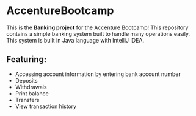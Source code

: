 # AccentureBootcamp

This is the **Banking project** for the Accenture Bootcamp! This repository contains a simple banking system built to handle many operations easily. 
This system is built in Java language with IntelliJ IDEA. 

## Featuring: 

- Accessing account information by entering bank account number
- Deposits
- Withdrawals
- Print balance
- Transfers
- View transaction history
